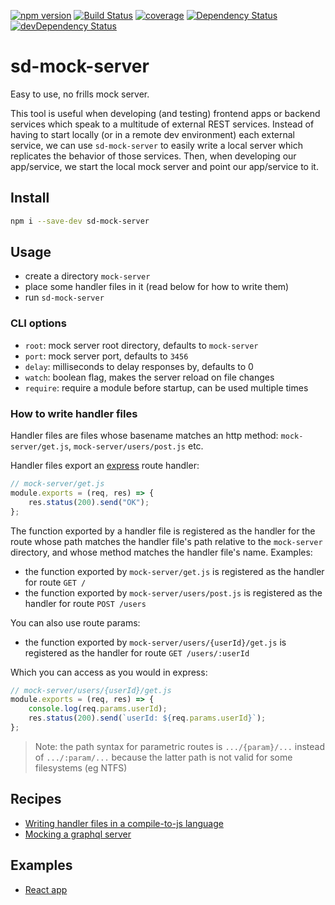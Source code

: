 [![npm version](https://badge.fury.io/js/sd-mock-server.svg)](https://badge.fury.io/js/sd-mock-server)
[![Build Status](https://travis-ci.org/staticdeploy/sd-mock-server.svg?branch=master)](https://travis-ci.org/staticdeploy/sd-mock-server)
[![coverage](https://codecov.io/github/staticdeploy/sd-mock-server/coverage.svg?branch=master)](https://codecov.io/github/staticdeploy/sd-mock-server?branch=master)
[![Dependency Status](https://david-dm.org/staticdeploy/sd-mock-server.svg)](https://david-dm.org/staticdeploy/sd-mock-server)
[![devDependency Status](https://david-dm.org/staticdeploy/sd-mock-server/dev-status.svg)](https://david-dm.org/staticdeploy/sd-mock-server#info=devDependencies)

# sd-mock-server

Easy to use, no frills mock server.

This tool is useful when developing (and testing) frontend apps or backend
services which speak to a multitude of external REST services. Instead of having
to start locally (or in a remote dev environment) each external service, we can
use `sd-mock-server` to easily write a local server which replicates the
behavior of those services. Then, when developing our app/service, we start the
local mock server and point our app/service to it.

## Install

```sh
npm i --save-dev sd-mock-server
```

## Usage

* create a directory `mock-server`
* place some handler files in it (read below for how to write them)
* run `sd-mock-server`

### CLI options

* `root`: mock server root directory, defaults to `mock-server`
* `port`: mock server port, defaults to `3456`
* `delay`: milliseconds to delay responses by, defaults to 0
* `watch`: boolean flag, makes the server reload on file changes
* `require`: require a module before startup, can be used multiple times

### How to write handler files

Handler files are files whose basename matches an http method:
`mock-server/get.js`, `mock-server/users/post.js` etc.

Handler files export an [express](http://expressjs.com) route handler:

```js
// mock-server/get.js
module.exports = (req, res) => {
    res.status(200).send("OK");
};
```

The function exported by a handler file is registered as the handler for the
route whose path matches the handler file's path relative to the `mock-server`
directory, and whose method matches the handler file's name. Examples:

* the function exported by `mock-server/get.js` is registered as the handler
  for route `GET /`
* the function exported by `mock-server/users/post.js` is registered as the
  handler for route `POST /users`

You can also use route params:

* the function exported by `mock-server/users/{userId}/get.js` is registered as
  the handler for route `GET /users/:userId`

Which you can access as you would in express:

```js
// mock-server/users/{userId}/get.js
module.exports = (req, res) => {
    console.log(req.params.userId);
    res.status(200).send(`userId: ${req.params.userId}`);
};
```

> Note: the path syntax for parametric routes is `.../{param}/...` instead of
> `.../:param/...` because the latter path is not valid for some filesystems (eg
> NTFS)

## Recipes

* [Writing handler files in a compile-to-js language](docs/recipes/using-compile-to-js-languages.md)
* [Mocking a graphql server](docs/recipes/mocking-a-graphql-server.md)

## Examples

* [React app](examples/react-app)

